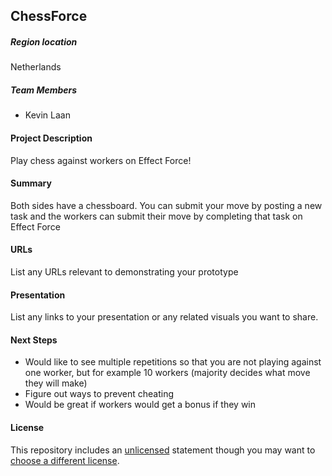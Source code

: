 ## ChessForce

##### Region location
Netherlands

##### Team Members
- Kevin Laan

#### Project Description
Play chess against workers on Effect Force!

#### Summary
Both sides have a chessboard. You can submit your move by posting a new task and the workers can submit their move by completing that task on Effect Force

#### URLs
List any URLs relevant to demonstrating your prototype

#### Presentation
List any links to your presentation or any related visuals you want to share.

#### Next Steps
- Would like to see multiple repetitions so that you are not playing against one worker, but for example 10 workers (majority decides what move they will make)
- Figure out ways to prevent cheating
- Would be great if workers would get a bonus if they win

#### License
This repository includes an [unlicensed](http://unlicense.org/) statement though you may want to [choose a different license](https://choosealicense.com/).
